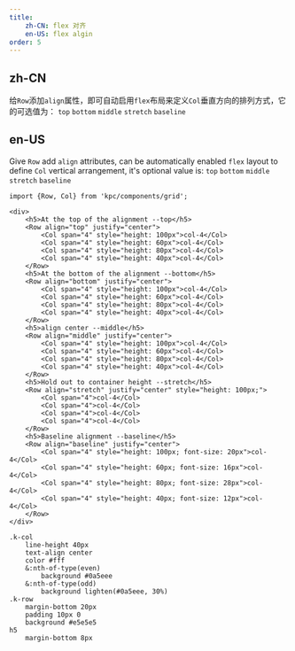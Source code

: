 ```yaml
---
title:
    zh-CN: flex 对齐
    en-US: flex algin
order: 5
---
```


## zh-CN

给`Row`添加`align`属性，即可自动启用`flex`布局来定义`Col`垂直方向的排列方式，它的可选值为：
`top` `bottom` `middle` `stretch` `baseline`

## en-US

Give ` Row ` add ` align ` attributes, can be automatically enabled ` flex ` layout to define ` Col ` vertical arrangement, it's optional value is:
` top ` ` bottom ` ` middle ` ` stretch ` ` baseline `


```vdt
import {Row, Col} from 'kpc/components/grid';

<div>
    <h5>At the top of the alignment --top</h5>
    <Row align="top" justify="center">
        <Col span="4" style="height: 100px">col-4</Col>
        <Col span="4" style="height: 60px">col-4</Col>
        <Col span="4" style="height: 80px">col-4</Col>
        <Col span="4" style="height: 40px">col-4</Col>
    </Row>
    <h5>At the bottom of the alignment --bottom</h5>
    <Row align="bottom" justify="center">
        <Col span="4" style="height: 100px">col-4</Col>
        <Col span="4" style="height: 60px">col-4</Col>
        <Col span="4" style="height: 80px">col-4</Col>
        <Col span="4" style="height: 40px">col-4</Col>
    </Row>
    <h5>align center --middle</h5>
    <Row align="middle" justify="center">
        <Col span="4" style="height: 100px">col-4</Col>
        <Col span="4" style="height: 60px">col-4</Col>
        <Col span="4" style="height: 80px">col-4</Col>
        <Col span="4" style="height: 40px">col-4</Col>
    </Row>
    <h5>Hold out to container height --stretch</h5>
    <Row align="stretch" justify="center" style="height: 100px;">
        <Col span="4">col-4</Col>
        <Col span="4">col-4</Col>
        <Col span="4">col-4</Col>
        <Col span="4">col-4</Col>
    </Row>
    <h5>Baseline alignment --baseline</h5>
    <Row align="baseline" justify="center">
        <Col span="4" style="height: 100px; font-size: 20px">col-4</Col>
        <Col span="4" style="height: 60px; font-size: 16px">col-4</Col>
        <Col span="4" style="height: 80px; font-size: 28px">col-4</Col>
        <Col span="4" style="height: 40px; font-size: 12px">col-4</Col>
    </Row>
</div>
```

```styl
.k-col
    line-height 40px
    text-align center
    color #fff
    &:nth-of-type(even)
        background #0a5eee
    &:nth-of-type(odd)
        background lighten(#0a5eee, 30%)
.k-row
    margin-bottom 20px
    padding 10px 0
    background #e5e5e5
h5
    margin-bottom 8px
```
